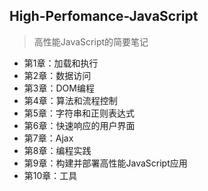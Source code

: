 ## High-Perfomance-JavaScript

> 高性能JavaScript的简要笔记

- 第1章：加载和执行
- 第2章：数据访问 
- 第3章：DOM编程
- 第4章：算法和流程控制
- 第5章：字符串和正则表达式
- 第6章：快速响应的用户界面
- 第7章：Ajax
- 第8章：编程实践
- 第9章：构建并部署高性能JavaScript应用
- 第10章：工具


